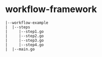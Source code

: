 # workflow-framework

```
|--workflow-example
|  |--steps
|     |--step1.go
|     |--step2.go
|     |--step3.go
|     |--step4.go
|  |--main.go
```
